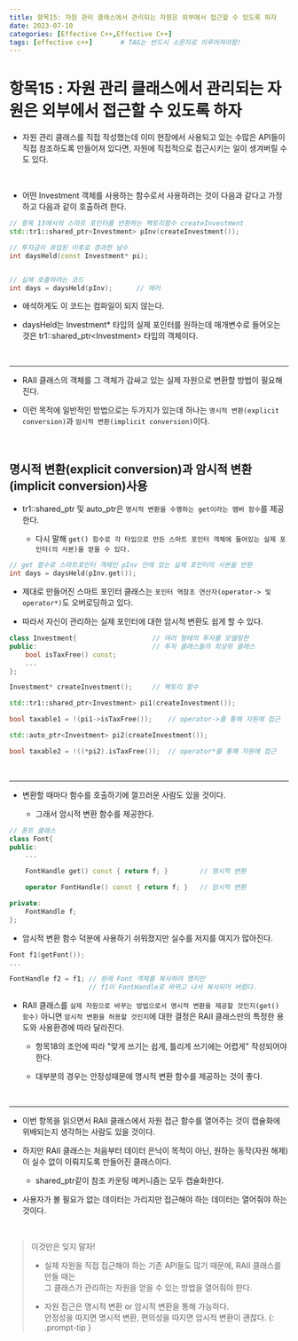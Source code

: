 ```yaml
---
title: 항목15: 자원 관리 클래스에서 관리되는 자원은 외부에서 접근할 수 있도록 하자
date: 2023-07-10
categories: [Effective C++,Effective C++]
tags: [effective c++]		# TAG는 반드시 소문자로 이루어져야함!
---
```


**항목15 : 자원 관리 클래스에서 관리되는 자원은 외부에서 접근할 수 있도록 하자**
=========

* 자원 관리 클래스를 직접 작성했는데 이미 현장에서 사용되고 있는 수많은 API들이 직접 참조하도록 만들어져 있다면, 자원에 직접적으로 접근시키는 일이 생겨버릴 수도 있다.

<br>

* 어떤 Investment 객체를 사용하는 함수로서 사용하려는 것이 다음과 같다고 가정하고 다음과 같이 호출하려 한다.

```c++
// 항목 13에서의 스마트 포인터를 반환하는 팩토리함수 createInvestment
std::tr1::shared_ptr<Investment> pInv(createInvestment());

// 투자금이 유입된 이후로 경과한 날수
int daysHeld(const Investment* pi);


// 실제 호출하려는 코드
int days = daysHeld(pInv);      // 에러
```

* 애석하게도 이 코드는 컴파일이 되지 않는다.

* daysHeld는 Investment* 타입의 실제 포인터를 원하는데 매개변수로 들어오는 것은 tr1::shared_ptr\<Investment> 타입의 객체이다.

<br>

-----------

* RAII 클래스의 객체를 그 객체가 감싸고 있는 실제 자원으로 변환할 방법이 필요해진다.

* 이런 목적에 일반적인 방법으로는 두가지가 있는데 하나는 `명시적 변환(explicit conversion)`과 `암시적 변환(implicit conversion)`이다.

<br>

**명시적 변환(explicit conversion)과 암시적 변환(implicit conversion)사용**
----------


* tr1::shared_ptr 및 auto_ptr은 `명시적 변환을 수행하는 get이라는 멤버 함수`를 제공한다.

    * 다시 말해 `get() 함수로 각 타입으로 만든 스마트 포인터 객체에 들어있는 실제 포인터(의 사본)을 얻을 수 있다.`

```c++
// get 함수로 스마트포인터 객체인 pInv 안에 있는 실제 포인터의 사본을 반환
int days = daysHeld(pInv.get());
```

* 제대로 만들어진 스마트 포인터 클래스는 `포인터 역참조 연산자(operator-> 및 operator*)`도 오버로딩하고 있다.

* 따라서 자신이 관리하는 실제 포인터에 대한 암시적 변환도 쉽게 할 수 있다.

```c++
class Investment{                   // 여러 형태의 투자를 모델링한
public:                             // 투자 클래스들의 최상위 클래스
    bool isTaxFree() const;
    ...
};

Investment* createInvestment();     // 팩토리 함수

std::tr1::shared_ptr<Investment> pi1(createInvestment());

bool taxable1 = !(pi1->isTaxFree());    // operator->를 통해 자원에 접근

std::auto_ptr<Investment> pi2(createInvestment());

bool taxable2 = !((*pi2).isTaxFree());  // operator*를 통해 자원에 접근
```

<br>

------------

* 변환할 때마다 함수를 호출하기에 껄끄러운 사람도 있을 것이다.

  * 그래서 암시적 변환 함수를 제공한다.


```c++
// 폰트 클래스
class Font{
public:
    ...

    FontHandle get() const { return f; }        // 명시적 변환

    operator FontHandle() const { return f; }   // 암시적 변환

private:
    FontHandle f;
};
```

* 암시적 변환 함수 덕분에 사용하기 쉬워졌지만 실수를 저지를 여지가 많아진다.

```c++
Font f1(getFont());
...

FontHandle f2 = f1; // 원래 Font 객체를 복사하려 했지만
                    // f1이 FontHandle로 바뀌고 나서 복사되어 버렸다.
```

* RAII 클래스를 `실제 자원으로 바꾸는 방법으로서 명시적 변환을 제공할 것인지(get() 함수)` 아니면 `암시적 변환을 허용할 것인지`에 대한 결정은 RAII 클래스만의 특정한 용도와 사용환경에 따라 달라진다.

  * 항목18의 조언에 따라 "맞게 쓰기는 쉽게, 틀리게 쓰기에는 어렵게" 작성되어야 한다.

  * 대부분의 경우는 안정성때문에 명시적 변환 함수를 제공하는 것이 좋다.

<br>

-------------

* 이번 항목을 읽으면서 RAII 클래스에서 자원 접근 함수를 열어주는 것이 캡슐화에 위배되는지 생각하는 사람도 있을 것이다.

* 하지만 RAII 클래스는 처음부터 데이터 은닉이 목적이 아닌, 원하는 동작(자원 해제)이 실수 없이 이뤄지도록 만들어진 클래스이다.

  * shared_ptr같이 참조 카운팅 메커니즘는 모두 캡슐화한다.

* 사용자가 볼 필요가 없는 데이터는 가리지만 접근해야 하는 데이터는 열어줘야 하는 것이다.

<br>

> 이것만은 잊지 말자!
> * 실제 자원을 직접 접근해야 하는 기존 API들도 많기 때문에, RAII 
> 클래스를 만들 때는<br> 그 클래스가 관리하는 자원을 얻을 수 있는 방법을 
> 열어줘야 한다. <br>
>
> * 자원 접근은 명시적 변환 or 암시적 변환을 통해 가능하다.<br>
> 안정성을 따지면 명시적 변환, 편의성을 따지면 암시적 변환이 괜찮다.
{: .prompt-tip }